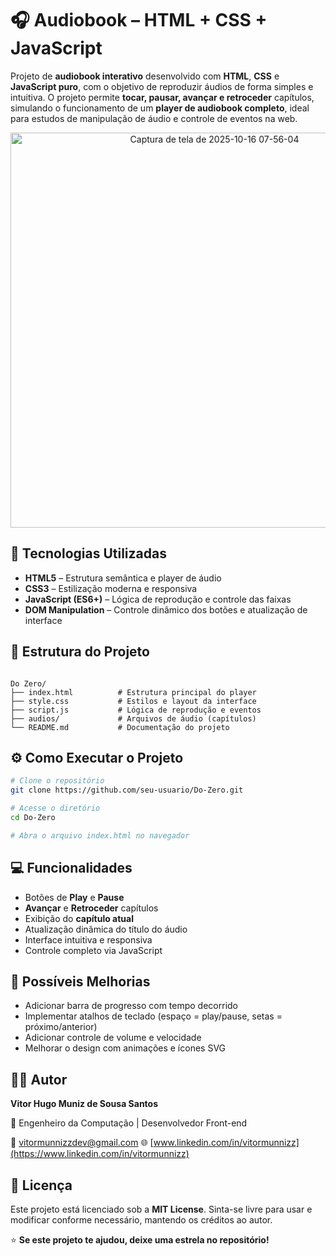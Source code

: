 # 🎧 Audiobook – HTML + CSS + JavaScript

Projeto de **audiobook interativo** desenvolvido com **HTML**, **CSS** e **JavaScript puro**, com o objetivo de reproduzir áudios de forma simples e intuitiva. O projeto permite **tocar, pausar, avançar e retroceder** capítulos, simulando o funcionamento de um **player de audiobook completo**, ideal para estudos de manipulação de áudio e controle de eventos na web.

<div align="center">
  <img width="637" height="632" alt="Captura de tela de 2025-10-16 07-56-04" src="https://github.com/user-attachments/assets/2990ab6f-7f26-4239-a1c2-b3ddf9ea422e" />
</div>

## 🧠 Tecnologias Utilizadas

- **HTML5** – Estrutura semântica e player de áudio  
- **CSS3** – Estilização moderna e responsiva  
- **JavaScript (ES6+)** – Lógica de reprodução e controle das faixas  
- **DOM Manipulation** – Controle dinâmico dos botões e atualização de interface  

## 📂 Estrutura do Projeto

```

Do Zero/
├── index.html          # Estrutura principal do player
├── style.css           # Estilos e layout da interface
├── script.js           # Lógica de reprodução e eventos
├── audios/             # Arquivos de áudio (capítulos)
└── README.md           # Documentação do projeto

````

## ⚙️ Como Executar o Projeto

```bash
# Clone o repositório
git clone https://github.com/seu-usuario/Do-Zero.git

# Acesse o diretório
cd Do-Zero

# Abra o arquivo index.html no navegador
````

## 💻 Funcionalidades

* Botões de **Play** e **Pause**
* **Avançar** e **Retroceder** capítulos
* Exibição do **capítulo atual**
* Atualização dinâmica do título do áudio
* Interface intuitiva e responsiva
* Controle completo via JavaScript

## 🧱 Possíveis Melhorias

* Adicionar barra de progresso com tempo decorrido
* Implementar atalhos de teclado (espaço = play/pause, setas = próximo/anterior)
* Adicionar controle de volume e velocidade
* Melhorar o design com animações e ícones SVG

## 👨‍💻 Autor

**Vitor Hugo Muniz de Sousa Santos**

💼 Engenheiro da Computação | Desenvolvedor Front-end

📧 [vitormunnizzdev@gmail.com](mailto:vitormunnizzdev@gmail.com)
🌐 [www.linkedin.com/in/vitormunnizz](https://www.linkedin.com/in/vitormunnizz)

## 📝 Licença

Este projeto está licenciado sob a **MIT License**.
Sinta-se livre para usar e modificar conforme necessário, mantendo os créditos ao autor.

⭐ **Se este projeto te ajudou, deixe uma estrela no repositório!**
